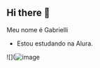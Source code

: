 ## Hi there 👋

Meu nome é Gabrielli

- Estou estudando na Alura.

![](![image](https://github.com/macarronada0/Macarronada0/assets/170724954/a020ac34-7bdd-4f5d-95fb-64610f334834)

